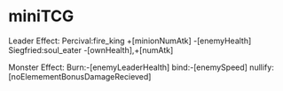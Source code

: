 # miniTCG

Leader Effect:
Percival:fire_king +[minionNumAtk] -[enemyHealth]
Siegfried:soul_eater -[ownHealth],+[numAtk]

Monster Effect:
Burn:-[enemyLeaderHealth]
bind:-[enemySpeed]
nullify: [noElemementBonusDamageRecieved]